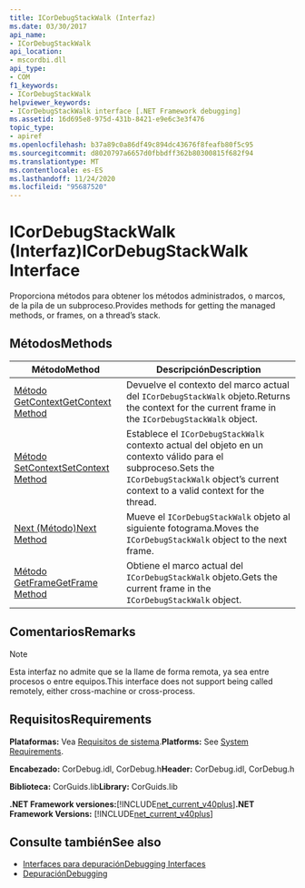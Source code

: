 ```yaml
---
title: ICorDebugStackWalk (Interfaz)
ms.date: 03/30/2017
api_name:
- ICorDebugStackWalk
api_location:
- mscordbi.dll
api_type:
- COM
f1_keywords:
- ICorDebugStackWalk
helpviewer_keywords:
- ICorDebugStackWalk interface [.NET Framework debugging]
ms.assetid: 16d695e8-975d-431b-8421-e9e6c3e3f476
topic_type:
- apiref
ms.openlocfilehash: b37a89c0a86df49c894dc43676f8feafb80f5c95
ms.sourcegitcommit: d8020797a6657d0fbbdff362b80300815f682f94
ms.translationtype: MT
ms.contentlocale: es-ES
ms.lasthandoff: 11/24/2020
ms.locfileid: "95687520"
---
```

# <a name="icordebugstackwalk-interface"></a><span data-ttu-id="75bd5-102">ICorDebugStackWalk (Interfaz)</span><span class="sxs-lookup"><span data-stu-id="75bd5-102">ICorDebugStackWalk Interface</span></span>

<span data-ttu-id="75bd5-103">Proporciona métodos para obtener los métodos administrados, o marcos, de la pila de un subproceso.</span><span class="sxs-lookup"><span data-stu-id="75bd5-103">Provides methods for getting the managed methods, or frames, on a thread’s stack.</span></span>  
  
## <a name="methods"></a><span data-ttu-id="75bd5-104">Métodos</span><span class="sxs-lookup"><span data-stu-id="75bd5-104">Methods</span></span>  
  
|<span data-ttu-id="75bd5-105">Método</span><span class="sxs-lookup"><span data-stu-id="75bd5-105">Method</span></span>|<span data-ttu-id="75bd5-106">Descripción</span><span class="sxs-lookup"><span data-stu-id="75bd5-106">Description</span></span>|  
|------------|-----------------|  
|[<span data-ttu-id="75bd5-107">Método GetContext</span><span class="sxs-lookup"><span data-stu-id="75bd5-107">GetContext Method</span></span>](icordebugstackwalk-getcontext-method.md)|<span data-ttu-id="75bd5-108">Devuelve el contexto del marco actual del `ICorDebugStackWalk` objeto.</span><span class="sxs-lookup"><span data-stu-id="75bd5-108">Returns the context for the current frame in the `ICorDebugStackWalk` object.</span></span>|  
|[<span data-ttu-id="75bd5-109">Método SetContext</span><span class="sxs-lookup"><span data-stu-id="75bd5-109">SetContext Method</span></span>](icordebugstackwalk-setcontext-method.md)|<span data-ttu-id="75bd5-110">Establece el `ICorDebugStackWalk` contexto actual del objeto en un contexto válido para el subproceso.</span><span class="sxs-lookup"><span data-stu-id="75bd5-110">Sets the `ICorDebugStackWalk` object’s current context to a valid context for the thread.</span></span>|  
|[<span data-ttu-id="75bd5-111">Next (Método)</span><span class="sxs-lookup"><span data-stu-id="75bd5-111">Next Method</span></span>](icordebugstackwalk-next-method.md)|<span data-ttu-id="75bd5-112">Mueve el `ICorDebugStackWalk` objeto al siguiente fotograma.</span><span class="sxs-lookup"><span data-stu-id="75bd5-112">Moves the `ICorDebugStackWalk` object to the next frame.</span></span>|  
|[<span data-ttu-id="75bd5-113">Método GetFrame</span><span class="sxs-lookup"><span data-stu-id="75bd5-113">GetFrame Method</span></span>](icordebugstackwalk-getframe-method.md)|<span data-ttu-id="75bd5-114">Obtiene el marco actual del `ICorDebugStackWalk` objeto.</span><span class="sxs-lookup"><span data-stu-id="75bd5-114">Gets the current frame in the `ICorDebugStackWalk` object.</span></span>|  
  
## <a name="remarks"></a><span data-ttu-id="75bd5-115">Comentarios</span><span class="sxs-lookup"><span data-stu-id="75bd5-115">Remarks</span></span>  
  
> [!NOTE]
> <span data-ttu-id="75bd5-116">Esta interfaz no admite que se la llame de forma remota, ya sea entre procesos o entre equipos.</span><span class="sxs-lookup"><span data-stu-id="75bd5-116">This interface does not support being called remotely, either cross-machine or cross-process.</span></span>  
  
## <a name="requirements"></a><span data-ttu-id="75bd5-117">Requisitos</span><span class="sxs-lookup"><span data-stu-id="75bd5-117">Requirements</span></span>  

 <span data-ttu-id="75bd5-118">**Plataformas:** Vea [Requisitos de sistema](../../get-started/system-requirements.md).</span><span class="sxs-lookup"><span data-stu-id="75bd5-118">**Platforms:** See [System Requirements](../../get-started/system-requirements.md).</span></span>  
  
 <span data-ttu-id="75bd5-119">**Encabezado:** CorDebug.idl, CorDebug.h</span><span class="sxs-lookup"><span data-stu-id="75bd5-119">**Header:** CorDebug.idl, CorDebug.h</span></span>  
  
 <span data-ttu-id="75bd5-120">**Biblioteca:** CorGuids.lib</span><span class="sxs-lookup"><span data-stu-id="75bd5-120">**Library:** CorGuids.lib</span></span>  
  
 <span data-ttu-id="75bd5-121">**.NET Framework versiones:**[!INCLUDE[net_current_v40plus](../../../../includes/net-current-v40plus-md.md)]</span><span class="sxs-lookup"><span data-stu-id="75bd5-121">**.NET Framework Versions:** [!INCLUDE[net_current_v40plus](../../../../includes/net-current-v40plus-md.md)]</span></span>  
  
## <a name="see-also"></a><span data-ttu-id="75bd5-122">Consulte también</span><span class="sxs-lookup"><span data-stu-id="75bd5-122">See also</span></span>

- [<span data-ttu-id="75bd5-123">Interfaces para depuración</span><span class="sxs-lookup"><span data-stu-id="75bd5-123">Debugging Interfaces</span></span>](debugging-interfaces.md)
- [<span data-ttu-id="75bd5-124">Depuración</span><span class="sxs-lookup"><span data-stu-id="75bd5-124">Debugging</span></span>](index.md)
